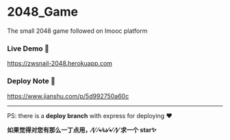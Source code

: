 # 2048_Game

The small 2048 game followed on Imooc platform

### Live Demo 🎲

https://zwsnail-2048.herokuapp.com

### Deploy Note 📒

https://www.jianshu.com/p/5d992750a60c

---

PS: there is a **deploy branch** with express for deploying ❤

**如果觉得对您有那么一丁点用，⁄(⁄ ⁄•⁄ω⁄•⁄ ⁄)⁄ 求一个 star✨**
